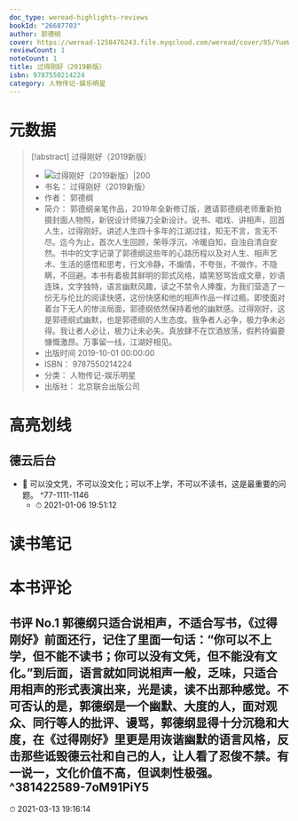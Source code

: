 ```yaml
---
doc_type: weread-highlights-reviews
bookId: "26687703"
author: 郭德纲
cover: https://weread-1258476243.file.myqcloud.com/weread/cover/85/YueWen_26687703/t7_YueWen_26687703.jpg
reviewCount: 1
noteCount: 1
title: 过得刚好（2019新版）
isbn: 9787550214224
category: 人物传记-娱乐明星
---
```

# 元数据
> [!abstract] 过得刚好（2019新版）
> - ![ 过得刚好（2019新版）|200](https://weread-1258476243.file.myqcloud.com/weread/cover/85/YueWen_26687703/t7_YueWen_26687703.jpg)
> - 书名： 过得刚好（2019新版）
> - 作者： 郭德纲
> - 简介： 郭德纲亲笔作品，2019年全新修订版，邀请郭德纲老师重新拍摄封面人物照，新锐设计师操刀全新设计。说书、唱戏、讲相声，回首人生，过得刚好。讲述人生四十多年的江湖过往，知无不言，言无不尽。迄今为止，首次人生回顾，荣辱浮沉，冷暖自知，自浊自清自安然。书中的文字记录了郭德纲这些年的心路历程以及对人生、相声艺术、生活的感悟和思考，行文冷静，不煽情，不夸张，不做作，不隐瞒，不回避。本书有着极其鲜明的郭式风格，嬉笑怒骂皆成文章，妙语连珠，文字独特，语言幽默风趣，读之不禁令人捧腹，为我们营造了一份无与伦比的阅读快感，这份快感和他的相声作品一样过瘾。即使面对着台下无人的惨淡局面，郭德纲依然保持着他的幽默感。过得刚好，这是郭德纲式幽默，也是郭德纲的人生态度。我争者人必争，极力争未必得。我让者人必让，极力让未必失。真放肆不在饮酒放荡，假矜持偏要慷慨激昂。万事留一线，江湖好相见。
> - 出版时间 2019-10-01 00:00:00
> - ISBN： 9787550214224
> - 分类： 人物传记-娱乐明星
> - 出版社： 北京联合出版公司

# 高亮划线

## 德云后台


- 📌 可以没文凭，不可以没文化；可以不上学，不可以不读书，这是最重要的问题。 ^77-1111-1146
    - ⏱ 2021-01-06 19:51:12 
# 读书笔记

# 本书评论

## 书评 No.1 郭德纲只适合说相声，不适合写书，《过得刚好》前面还行，记住了里面一句话：“你可以不上学，但不能不读书；你可以没有文凭，但不能没有文化。”到后面，语言就如同说相声一般，乏味，只适合用相声的形式表演出来，光是读，读不出那种感觉。不可否认的是，郭德纲是一个幽默、大度的人，面对观众、同行等人的批评、谩骂，郭德纲显得十分沉稳和大度，在《过得刚好》里更是用诙谐幽默的语言风格，反击那些诋毁德云社和自己的人，让人看了忍俊不禁。有一说一，文化价值不高，但讽刺性极强。 ^381422589-7oM91PiY5
⏱ 2021-03-13 19:16:14
